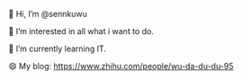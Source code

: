 👋 Hi, I’m @sennkuwu

🌻 I’m interested in all what i want to do.

🌱 I’m currently learning IT.

😄 My blog: https://www.zhihu.com/people/wu-da-du-du-95





<!---
sennkuwu/sennkuwu is a ✨ special ✨ repository because its `README.md` (this file) appears on your GitHub profile.
You can click the Preview link to take a look at your changes.
--->
